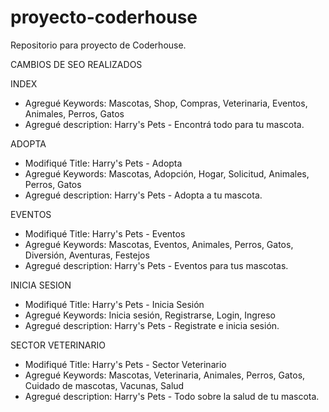 # proyecto-coderhouse
Repositorio para proyecto de Coderhouse.

CAMBIOS DE SEO REALIZADOS 

INDEX 
- Agregué Keywords: Mascotas, Shop, Compras, Veterinaria, Eventos, Animales, Perros, Gatos
- Agregué description: Harry's Pets - Encontrá todo para tu mascota.

ADOPTA 
- Modifiqué Title: Harry's Pets - Adopta 
- Agregué Keywords: Mascotas, Adopción, Hogar, Solicitud, Animales, Perros, Gatos
- Agregué description: Harry's Pets - Adopta a tu mascota.

EVENTOS 
- Modifiqué Title: Harry's Pets - Eventos
- Agregué Keywords: Mascotas, Eventos, Animales, Perros, Gatos, Diversión, Aventuras, Festejos
- Agregué description: Harry's Pets - Eventos para tus mascotas.

INICIA SESION 
- Modifiqué Title: Harry's Pets - Inicia Sesión
- Agregué Keywords: Inicia sesión, Registrarse, Login, Ingreso
- Agregué description: Harry's Pets - Registrate e inicia sesión.

SECTOR VETERINARIO 
- Modifiqué Title: Harry's Pets - Sector Veterinario
- Agregué Keywords: Mascotas, Veterinaria, Animales, Perros, Gatos, Cuidado de mascotas, Vacunas, Salud
- Agregué description: Harry's Pets - Todo sobre la salud de tu mascota.